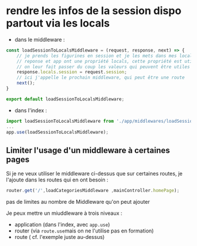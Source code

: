 # rendre les infos de la session dispo partout via les locals

- dans le middleware :

```js
const loadSessionToLocalsMiddleware = (request, response, next) => {
    // je prends les figurines en session et je les mets dans mes locals
    // reponse et app ont une propriété locals, cette propriété est utilisable dans les fichiers ejs, 
    // on leur fait passer du coup les valeurs qui peuvent être utiles sur plusieurs pages
    response.locals.session = request.session;
    // ici j'appelle le prochain middleware, qui peut être une route
    next();
}

export default loadSessionToLocalsMiddleware;
```

- dans l'index :

```js
import loadSessionToLocalsMiddleware from './app/middlewares/loadSessionToLocalsMiddleware.js';
...
app.use(loadSessionToLocalsMiddleware);
```

## Limiter l'usage d'un middleware à certaines pages

Si je ne veux utiliser le middleware ci-dessus que sur certaines routes, je l'ajoute dans les routes qui en ont besoin : 

```js
router.get('/',loadCategoriesMiddleware ,mainController.homePage);
```

pas de limites au nombre de Middleware qu'on peut  ajouter

Je peux mettre un miuddleware à trois niveaux :

- application (dans l'index, avec `app.use`)
- router (via `route.use`mais on ne l'utilise pas en formation)
- route ( cf. l'exemple juste au-dessus)
